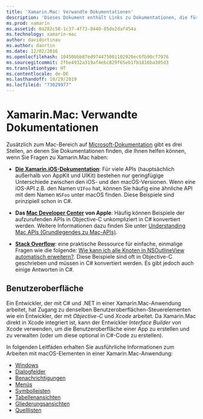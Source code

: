 ```yaml
---
title: 'Xamarin.Mac: Verwandte Dokumentationen'
description: 'Dieses Dokument enthält Links zu Dokumentationen, die für Xamarin.Mac-Entwickler relevant sind: Xamarin.iOS-Dokumentation, Mac Developer Center von Apple sowie verschiedene Leitfäden, in denen das Erstellen von Benutzeroberflächen mit Xamarin.Mac beschrieben wird.'
ms.prod: xamarin
ms.assetid: 0a282c58-1c37-4f73-8440-85de2daf454a
ms.technology: xamarin-mac
author: davidortinau
ms.author: daortin
ms.date: 12/02/2016
ms.openlocfilehash: 10450bbb87ed974475001102920ec6fb90cf7976
ms.sourcegitcommit: 2fbe4932a319af4ebc829f65eb1fb1816ba305d3
ms.translationtype: HT
ms.contentlocale: de-DE
ms.lasthandoff: 10/29/2019
ms.locfileid: "73029977"
---
```

# <a name="xamarinmac-related-documentation"></a>Xamarin.Mac: Verwandte Dokumentationen

Zusätzlich zum Mac-Bereich auf [Microsoft-Dokumentation](~/mac/get-started/index.md) gibt es drei Stellen, an denen Sie Dokumentationen finden, die Ihnen helfen können, wenn Sie Fragen zu Xamarin.Mac haben:

- [**Die Xamarin.iOS-Dokumentation**](~/ios/get-started/index.md): Für viele APIs (hauptsächlich außerhalb von AppKit und UIKit) bestehen nur geringfügige Unterschiede zwischen den iOS- und den macOS-Versionen. Wenn eine iOS-API z.B. den Namen `UIFoo` hat, können Sie häufig eine ähnliche API mit dem Namen `NSFoo` unter macOS finden. Diese Beispiele sind prinzipiell schon in C#.

- **Das [Mac Developer Center](https://developer.apple.com/devcenter/mac/) von Apple**: Häufig können Beispiele der aufzurufenden APIs in Objective-C unkompliziert in C# konvertiert werden. Weitere Informationen dazu finden Sie unter [Understanding Mac APIs (Grundlegendes zu Mac-APIs)](~/mac/app-fundamentals/mac-apis.md).

- [**Stack Overflow**](https://stackoverflow.com/): eine praktische Ressource für einfache, einmalige Fragen wie die folgende: [Wie kann ich alle Knoten in NSOutlineView automatisch erweitern?](https://stackoverflow.com/questions/519751/nsoutlineview-auto-expand-all-nodes). Diese Beispiele sind oft in Objective-C geschrieben und müssen in C# konvertiert werden. Es gibt jedoch auch einige Antworten in C#.

## <a name="user-interface"></a>Benutzeroberfläche

Ein Entwickler, der mit C# und .NET in einer Xamarin.Mac-Anwendung arbeitet, hat Zugang zu denselben Benutzeroberflächen-Steuerelementen wie ein Entwickler, der mit *Objective-C* und *Xcode* arbeitet. Da Xamarin.Mac direkt in Xcode integriert ist, kann der Entwickler _Interface Builder_ von Xcode verwenden, um die Benutzeroberfläche einer App zu erstellen und zu verwalten (oder um diese optional in C#-Code zu erstellen).

In folgenden Leitfäden erhalten Sie ausführliche Informationen zum Arbeiten mit macOS-Elementen in einer Xamarin.Mac-Anwendung:

- [Windows](~/mac/user-interface/window.md)
- [Dialogfelder](~/mac/user-interface/dialog.md)
- [Benachrichtigungen](~/mac/user-interface/alert.md)
- [Menüs](~/mac/user-interface/menu.md)
- [Symbolleisten](~/mac/user-interface/toolbar.md)
- [Tabellenansichten](~/mac/user-interface/table-view.md)
- [Gliederungsansichten](~/mac/user-interface/outline-view.md)
- [Quelllisten](~/mac/user-interface/source-list.md)
